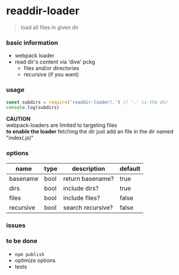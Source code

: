 # readdir-loader
> load all files in given dir

### basic information
* webpack loader
* read dir's content via 'dive' pckg  
    * files and/or directories
    * recursive (if you want)

### usage
```JavaScript
const subdirs = require('readdir-loader!.') // '.' is the dir
console.log(subdirs)
```
**CAUTION**  
webpack-loaders are limited to targeting files  
**to enable the loader** fetching the dir just add an file in the dir named "index(.js)"

### options
| name | type | description | default |
|------|------|-------------|-------------|
| basename | bool | return basename? | true |
| dirs | bool | include dirs? | true |
| files | bool | include files? | false |
| recursive | bool | search recursive? | false |

### issues


### to be done  
* `npm publish`
* optimize options
* tests